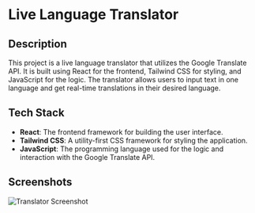 # Live Language Translator

## Description

This project is a live language translator that utilizes the Google Translate API. It is built using React for the frontend, Tailwind CSS for styling, and JavaScript for the logic. The translator allows users to input text in one language and get real-time translations in their desired language.

## Tech Stack

- **React**: The frontend framework for building the user interface.
- **Tailwind CSS**: A utility-first CSS framework for styling the application.
- **JavaScript**: The programming language used for the logic and interaction with the Google Translate API.

## Screenshots

![Translator Screenshot](assets/translator.png)

